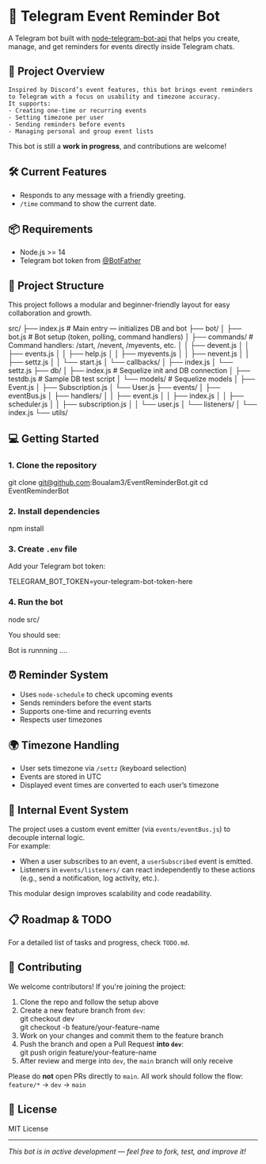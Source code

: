 # 🤖 Telegram Event Reminder Bot

A Telegram bot built with [node-telegram-bot-api](https://github.com/yagop/node-telegram-bot-api) that helps you create, manage, and get reminders for events directly inside Telegram chats.

## 🚀 Project Overview

    Inspired by Discord’s event features, this bot brings event reminders to Telegram with a focus on usability and timezone accuracy.
    It supports:
    - Creating one-time or recurring events
    - Setting timezone per user
    - Sending reminders before events
    - Managing personal and group event lists

This bot is still a **work in progress**, and contributions are welcome!

## 🛠 Current Features

- Responds to any message with a friendly greeting.
- `/time` command to show the current date.

## 📦 Requirements

- Node.js >= 14
- Telegram bot token from [@BotFather](https://t.me/botfather)

## 📁 Project Structure

This project follows a modular and beginner-friendly layout for easy collaboration and growth.

src/
├── index.js # Main entry — initializes DB and bot
├── bot/
│ ├── bot.js # Bot setup (token, polling, command handlers)
│ ├── commands/ # Command handlers: /start, /nevent, /myevents, etc.
│ │ ├── devent.js
│ │ ├── events.js
│ │ ├── help.js
│ │ ├── myevents.js
│ │ ├── nevent.js
│ │ ├── settz.js
│ │ └── start.js
│ └── callbacks/
│ ├── index.js
│ └── settz.js
├── db/
│ ├── index.js # Sequelize init and DB connection
│ ├── testdb.js # Sample DB test script
│ └── models/ # Sequelize models
│ ├── Event.js
│ ├── Subscription.js
│ └── User.js
├── events/
│ ├── eventBus.js
│ ├── handlers/
│ │ ├── event.js
│ │ ├── index.js
│ │ ├── scheduler.js
│ │ ├── subscription.js
│ │ └── user.js
│ └── listeners/
│ └── index.js
└── utils/

## 💻 Getting Started

### 1. Clone the repository

git clone git@github.com:Boualam3/EventReminderBot.git
cd EventReminderBot

### 2. Install dependencies

npm install

### 3. Create `.env` file

Add your Telegram bot token:

TELEGRAM_BOT_TOKEN=your-telegram-bot-token-here

### 4. Run the bot

node src/

You should see:

Bot is runnning ....

## ⏰ Reminder System

- Uses `node-schedule` to check upcoming events
- Sends reminders before the event starts
- Supports one-time and recurring events
- Respects user timezones

## 🌍 Timezone Handling

- User sets timezone via `/settz` (keyboard selection)
- Events are stored in UTC
- Displayed event times are converted to each user’s timezone

## 📡 Internal Event System

The project uses a custom event emitter (via `events/eventBus.js`) to decouple internal logic.  
For example:

- When a user subscribes to an event, a `userSubscribed` event is emitted.
- Listeners in `events/listeners/` can react independently to these actions (e.g., send a notification, log activity, etc.).

This modular design improves scalability and code readability.

## 📋 Roadmap & TODO

For a detailed list of tasks and progress, check `TODO.md`.

## 🤝 Contributing

We welcome contributors! If you're joining the project:

1. Clone the repo and follow the setup above
2. Create a new feature branch from `dev`:  
   git checkout dev  
   git checkout -b feature/your-feature-name
3. Work on your changes and commit them to the feature branch
4. Push the branch and open a Pull Request **into `dev`**:  
   git push origin feature/your-feature-name
5. After review and merge into `dev`, the `main` branch will only receive

Please do **not** open PRs directly to `main`. All work should follow the flow:  
`feature/*` → `dev` → `main`

## 🧼 License

MIT License

---

_This bot is in active development — feel free to fork, test, and improve it!_
